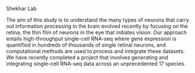 Shekhar Lab 

The aim of this study is to understand the many types of neurons that carry out information processing in the brain evolved recently by focusing on the retina, the thin film of neurons in the eye that initiates vision. Our approach entails high-throughput single-cell RNA-seq where gene expression is quantified in hundreds of thousands of single retinal neurons, and computational methods are used to process and integrate these datasets. We have recently completed a project that involves generating and integrating single-cell RNA-seq data across an unprecedented 17 species.